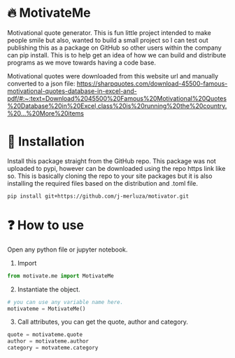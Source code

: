 # 🔥 MotivateMe

Motivational quote generator. This is fun little project intended to make people smile but also, wanted to build a small project so I can test out publishing this as a package on GitHub so other users within the company can pip install. This is to help get an idea of how we can build and distribute programs as we move towards having a code base.

Motivational quotes were downloaded from this website url and manually converted to a json file: https://sharpquotes.com/download-45500-famous-motivational-quotes-database-in-excel-and-pdf/#:~:text=Download%2045500%20Famous%20Motivational%20Quotes%20Database%20in%20Excel,class%20is%20running%20the%20country.%20...%20More%20items


# 🔧 Installation

Install this package straight from the GitHub repo. This package was not uploaded to pypi, however can be downloaded using the repo https link like so. This is basically cloning the repo to your site packages but it is also installing the required files based on the distribution and .toml file. 

```
pip install git+https://github.com/j-merluza/motivator.git
```

# ❓ How to use

Open any python file or jupyter notebook.

1. Import

```python
from motivate.me import MotivateMe
```

2. Instantiate the object.

```python
# you can use any variable name here.
motivateme = MotivateMe()
```

3. Call attributes, you can get the quote, author and category.

```python
quote = motivateme.quote
author = motivateme.author
category = motvateme.category
```
